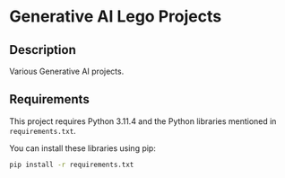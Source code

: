 # Generative AI Lego Projects

## Description
Various Generative AI projects.


## Requirements
This project requires Python 3.11.4 and the Python libraries mentioned in `requirements.txt`.

You can install these libraries using pip:

```bash
pip install -r requirements.txt